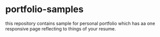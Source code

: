 # portfolio-samples
this repository contains sample for personal portfolio which has aa one responsive page reflecting to things of your resume.
